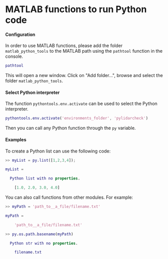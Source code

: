 # MATLAB functions to run Python code

#### Configuration
In order to use MATLAB functions, please add the folder `matlab_python_tools`
to the MATLAB path using the `pathtool` function in the console.

```matlab
pathtool
```

This will open a new window. Click on "Add folder...", browse and select
the folder `matlab_python_tools`.

#### Select Python interpreter
The function `pythontools.env.activate` can be used to select the Python interpreter.
```matlab
pythontools.env.activate('environments_folder', 'pylidarcheck')
```

Then you can call any Python function through the `py` variable.

#### Examples

To create a Python list can use the following code:
```matlab
>> myList = py.list([1,2,3,4]);

myList =

  Python list with no properties.

    [1.0, 2.0, 3.0, 4.0]

```

You can also call functions from other modules. For example:
```matlab
>> myPath = 'path_to__a_file/filename.txt'

myPath =

    'path_to__a_file/filename.txt'

>> py.os.path.basename(myPath)

  Python str with no properties.

    filename.txt

```
